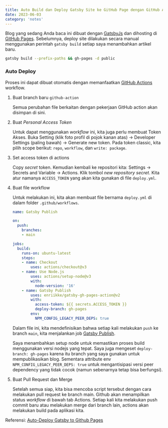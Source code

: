 ```yaml
---
title: Auto Build dan Deploy Gatsby Site ke GitHub Page dengan GitHub Action
date: 2023-06-03
category: 'notes'
---
```


Blog yang sedang Anda baca ini dibuat dengan [GatsbyJs](https://www.gatsbyjs.com/) dan dihosting di [GitHub Pages](https://pages.github.com/). 
Sebelumnya, deploy site dilakukan secara manual menggunakan perintah `gatsby build` setiap saya menambahkan artikel baru.

```bash
gatsby build --prefix-paths && gh-pages -d public
```

### Auto Deploy

Proses ini dapat dibuat otomatis dengan memanfaatkan [GitHub Actions](https://docs.github.com/en/actions) workflow.

1. Buat branch baru `github-action`

    Semua perubahan file berkaitan dengan pekerjaan GitHub action akan disimpan di sini.

1. Buat *Personal Access Token*

    Untuk dapat menggunakan *workflow* ini, kita juga perlu membuat Token Akses. Buka Setting (klik foto profil di pojok kanan atas) -> Developer Settings (paling bawah) -> Generate new token. Pada token classic, kita pilih scope berikut: `repo`, `workflow`, dan `write: package`.

1. Set access token di actions

    Copy *secret* token. Kemudian kembali ke repositori kita: Settings -> Secrets and Variable -> Actions. Klik tombol *new repository secret*. Kita atur namanya `ACCESS_TOKEN` yang akan kita gunakan di file `deploy.yml`. 

1. Buat file workflow

    Untuk melakukan ini, kita akan membuat file bernama `deploy.yml` di dalam folder `.github/workflows`. 
    
    ```yml
    name: Gatsby Publish

    on:
      push:
        branches:
        - main

    jobs:
      build:
        runs-on: ubuntu-latest
        steps:
        - name: Checkout
            uses: actions/checkout@v3
        - name: Use Node.js
            uses: actions/setup-node@v3
            with:
              node-version: '16'
        - name: Gatsby Publish
            uses: enriikke/gatsby-gh-pages-action@v2
            with:
              access-token: ${{ secrets.ACCESS_TOKEN }}
              deploy-branch: gh-pages
            env:
              NPM_CONFIG_LEGACY_PEER_DEPS: true
    ```
    
    Dalam file ini, kita mendefinisikan bahwa setiap kali melakukan `push` ke branch `main`, kita menjalankan job [Gatsby Publish](https://github.com/marketplace/actions/gatsby-publish). 
    
    Saya menambahkan setup node untuk memastikan proses build menggunakan versi nodejs yang tepat. Saya juga mengeset `deploy-branch: gh-pages` karena itu branch yang saya gunakan untuk mempublikasikan blog. Sementara attribute env `NPM_CONFIG_LEGACY_PEER_DEPS: true` untuk mengantisipasi versi peer dependency yang tidak cocok (namun sebenarnya tetap bisa berfungsi).

1. Buat Pull Request dan Merge

    Setelah semua siap, kita bisa mencoba script tersebut dengan cara melakukan pull request ke branch main. Github akan menampilkan status *workflow* di bawah tab Actions. Setiap kali kita melakukan push commit baru atau melakukan merge dari branch lain, actions akan melakukan build pada aplikasi kita.

Referensi: [Auto-Deploy Gatsby to Github Pages](https://medium.com/@alpercitak/auto-deploy-gatsby-to-github-pages-1a4d18ac239f)
